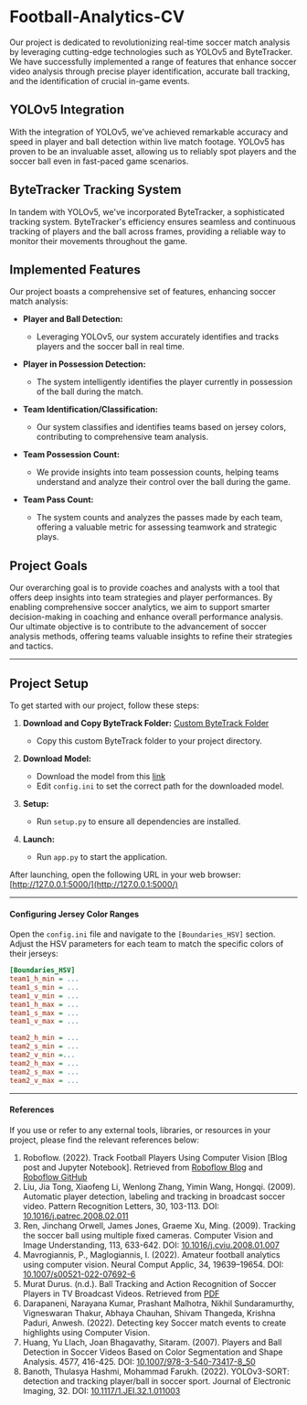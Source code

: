 # Football-Analytics-CV
Our project is dedicated to revolutionizing real-time soccer match analysis by leveraging cutting-edge technologies such as YOLOv5 and ByteTracker. We have successfully implemented a range of features that enhance soccer video analysis through precise player identification, accurate ball tracking, and the identification of crucial in-game events.

## YOLOv5 Integration
With the integration of YOLOv5, we've achieved remarkable accuracy and speed in player and ball detection within live match footage. YOLOv5 has proven to be an invaluable asset, allowing us to reliably spot players and the soccer ball even in fast-paced game scenarios.

## ByteTracker Tracking System
In tandem with YOLOv5, we've incorporated ByteTracker, a sophisticated tracking system. ByteTracker's efficiency ensures seamless and continuous tracking of players and the ball across frames, providing a reliable way to monitor their movements throughout the game.

## Implemented Features
Our project boasts a comprehensive set of features, enhancing soccer match analysis:

- **Player and Ball Detection:**
  - Leveraging YOLOv5, our system accurately identifies and tracks players and the soccer ball in real time.

- **Player in Possession Detection:**
  - The system intelligently identifies the player currently in possession of the ball during the match.

- **Team Identification/Classification:**
  - Our system classifies and identifies teams based on jersey colors, contributing to comprehensive team analysis.

- **Team Possession Count:**
  - We provide insights into team possession counts, helping teams understand and analyze their control over the ball during the game.

- **Team Pass Count:**
  - The system counts and analyzes the passes made by each team, offering a valuable metric for assessing teamwork and strategic plays.

## Project Goals
Our overarching goal is to provide coaches and analysts with a tool that offers deep insights into team strategies and player performances. By enabling comprehensive soccer analytics, we aim to support smarter decision-making in coaching and enhance overall performance analysis. Our ultimate objective is to contribute to the advancement of soccer analysis methods, offering teams valuable insights to refine their strategies and tactics.

---

## Project Setup
To get started with our project, follow these steps:

1. **Download and Copy ByteTrack Folder:** [Custom ByteTrack Folder](https://drive.google.com/file/d/12Yzo3-L2uiR4ivmQkLLFM501_4nXU_ue/view?usp=sharing)
   - Copy this custom ByteTrack folder to your project directory.

2. **Download Model:**
   - Download the model from this [link](https://drive.google.com/file/d/1_3nIEdVzW3674-lumMaU0OY7nhKTwdSL/view?usp=sharing)
   - Edit `config.ini` to set the correct path for the downloaded model.

3. **Setup:**
   - Run `setup.py` to ensure all dependencies are installed.

4. **Launch:**
   - Run `app.py` to start the application.
  
After launching, open the following URL in your web browser: [http://127.0.0.1:5000/](http://127.0.0.1:5000/)

---

#### Configuring Jersey Color Ranges

Open the `config.ini` file and navigate to the `[Boundaries_HSV]` section. Adjust the HSV parameters for each team to match the specific colors of their jerseys:

```ini
[Boundaries_HSV]
team1_h_min = ...
team1_s_min = ...
team1_v_min = ...
team1_h_max = ...
team1_s_max = ...
team1_v_max = ...

team2_h_min = ...
team2_s_min = ...
team2_v_min =...
team2_h_max = ...
team2_s_max = ...
team2_v_max = ...
```
---
#### References
If you use or refer to any external tools, libraries, or resources in your project, please find the relevant references below:

1. Roboflow. (2022). Track Football Players Using Computer Vision [Blog post and Jupyter Notebook]. Retrieved from [Roboflow Blog](https://blog.roboflow.com/track-football-players/) and [Roboflow GitHub](https://github.com/roboflow/notebooks/blob/main/notebooks/how-to-track-football-players.ipynb)
2. Liu, Jia Tong, Xiaofeng Li, Wenlong Zhang, Yimin Wang, Hongqi. (2009). Automatic player detection, labeling and tracking in broadcast soccer video. Pattern Recognition Letters, 30, 103-113. DOI: [10.1016/j.patrec.2008.02.011](https://doi.org/10.1016/j.patrec.2008.02.011)
3. Ren, Jinchang Orwell, James Jones, Graeme Xu, Ming. (2009). Tracking the soccer ball using multiple fixed cameras. Computer Vision and Image Understanding, 113, 633-642. DOI: [10.1016/j.cviu.2008.01.007](https://doi.org/10.1016/j.cviu.2008.01.007)
4. Mavrogiannis, P., Maglogiannis, I. (2022). Amateur football analytics using computer vision. Neural Comput Applic, 34, 19639–19654. DOI: [10.1007/s00521-022-07692-6](https://doi.org/10.1007/s00521-022-07692-6)
5. Murat Durus. (n.d.). Ball Tracking and Action Recognition of Soccer Players in TV Broadcast Videos. Retrieved from [PDF](https://mediatum.ub.tum.de/doc/1145077/870316.pdf)
6. Darapaneni, Narayana Kumar, Prashant Malhotra, Nikhil Sundaramurthy, Vigneswaran Thakur, Abhaya Chauhan, Shivam Thangeda, Krishna Paduri, Anwesh. (2022). Detecting key Soccer match events to create highlights using Computer Vision.
7. Huang, Yu Llach, Joan Bhagavathy, Sitaram. (2007). Players and Ball Detection in Soccer Videos Based on Color Segmentation and Shape Analysis. 4577, 416-425. DOI: [10.1007/978-3-540-73417-8_50](https://doi.org/10.1007/978-3-540-73417-8_50)
8. Banoth, Thulasya Hashmi, Mohammad Farukh. (2022). YOLOv3-SORT: detection and tracking player/ball in soccer sport. Journal of Electronic Imaging, 32. DOI: [10.1117/1.JEI.32.1.011003](https://doi.org/10.1117/1.JEI.32.1.011003)
